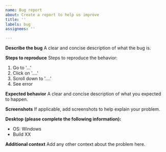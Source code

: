 ```yaml
---
name: Bug report
about: Create a report to help us improve
title: ''
labels: bug
assignees: ''

---
```


<!-- Ignoring this template may result in your bug report getting deleted. -->

**Describe the bug**
A clear and concise description of what the bug is.

**Steps to reproduce**
Steps to reproduce the behavior:
1. Go to '...'
2. Click on '....'
3. Scroll down to '....'
4. See error

**Expected behavior**
A clear and concise description of what you expected to happen.

**Screenshots**
If applicable, add screenshots to help explain your problem.

**Desktop (please complete the following information):**
 - OS: Windows
 - Build XX

**Additional context**
Add any other context about the problem here.
